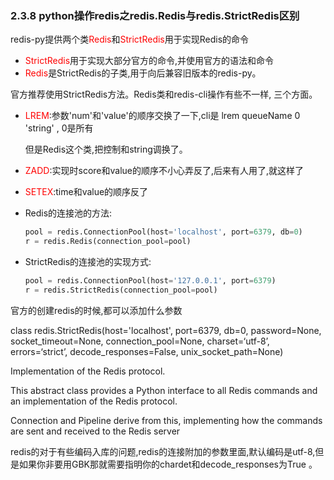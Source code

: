 ### 2.3.8 python操作redis之redis.Redis与redis.StrictRedis区别

redis-py提供两个类<font color=red>Redis</font>和<font color=red>StrictRedis</font>用于实现Redis的命令

- <font color=red>StrictRedis</font>用于实现大部分官方的命令,并使用官方的语法和命令
- <font color=red>Redis</font>是StrictRedis的子类,用于向后兼容旧版本的redis-py。 

官方推荐使用StrictRedis方法。Redis类和redis-cli操作有些不一样, 三个方面。 

- <font color=red>LREM</font>:参数'num'和'value'的顺序交换了一下,cli是 lrem queueName 0 'string' , 0是所有<br>

  但是Redis这个类,把控制和string调换了。

- <font color=red>ZADD</font>:实现时score和value的顺序不小心弄反了,后来有人用了,就这样了

- <font color=red>SETEX</font>:time和value的顺序反了

- Redis的连接池的方法:
  ```python
  pool = redis.ConnectionPool(host='localhost', port=6379, db=0)
  r = redis.Redis(connection_pool=pool)
  ```
  
- StrictRedis的连接池的实现方式:
  ```python
  pool = redis.ConnectionPool(host='127.0.0.1', port=6379)
  r = redis.StrictRedis(connection_pool=pool)
  ```

官方的创建redis的时候,都可以添加什么参数

class redis.StrictRedis(host='localhost', port=6379, db=0, password=None, socket_timeout=None, connection_pool=None, charset=‘utf-8’, errors=‘strict’, decode_responses=False, unix_socket_path=None)

Implementation of the Redis protocol.

This abstract class provides a Python interface to all Redis commands and an implementation of the Redis protocol.

Connection and Pipeline derive from this, implementing how the commands are sent and received to the Redis server

redis的对于有些编码入库的问题,redis的连接附加的参数里面,默认编码是utf-8,但是如果你非要用GBK那就需要指明你的chardet和decode_responses为True 。


